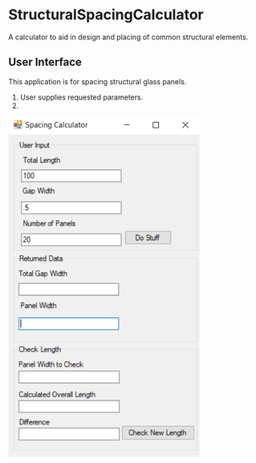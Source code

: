 # StructuralSpacingCalculator
A calculator to aid in design and placing of common structural elements.

## User Interface

This application is for spacing structural glass panels. 

1. User supplies requested parameters.
2. 

![alt text](https://github.com/FrostyDesigner/StructuralSpacingCalculator/blob/master/SpacingCalculator1.png)

